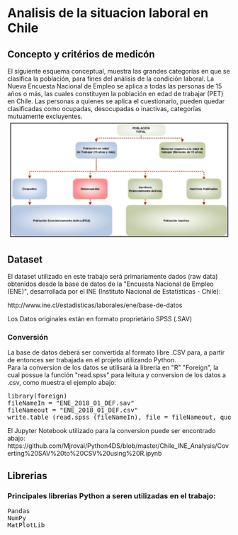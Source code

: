 <h1> Analisis de la situacion laboral en Chile</h1>
<h2> Concepto y critérios de medicón</h2>
El siguiente esquema conceptual, muestra las grandes categorías en que se clasifica la población, para fines del análisis de la condición laboral. La Nueva Encuesta Nacional de Empleo se aplica a todas las personas de 15 años o más, las cuales constituyen la población en edad de trabajar (PET) en Chile. Las personas a quienes se aplica el cuestionario, pueden quedar clasificadas como ocupadas, desocupadas o inactivas, categorías mutuamente excluyentes.
<img src="ine_concepto.png">
<h2> Dataset</h2>
El dataset utilizado en este trabajo será primariamente dados (raw data) obtenidos desde la base de datos de la "Encuesta Nacional de Empleo (ENE)", desarrollada por el INE (Instituto Nacional de Estatisticas - Chile):
<p>
  http://www.ine.cl/estadisticas/laborales/ene/base-de-datos
  </p>
Los Datos originales están en formato proprietário SPSS (.SAV)
<h3> Conversión</h3>
La base de datos deberá ser convertida al formato libre .CSV para, a partir de entonces ser trabajada en el projeto utilizando Python.
<br>
Para la conversion de los datos se utilisará la libreria en "R" "Foreign", la cual possue la función "read.spss" para leitura y conversion de los datos a .csv, como muestra el ejemplo abajo:
<pre>
library(foreign)
fileNameIn = "ENE_2018_01_DEF.sav"
fileNameout = "ENE_2018_01_DEF.csv"
write.table (read.spss (fileNameIn), file = fileNameout, quote = FALSE, sep = ",")
</pre>
El Jupyter Notebook utilizado para la conversion puede ser encontrado abajo:
https://github.com/Mjrovai/Python4DS/blob/master/Chile_INE_Analysis/Coverting%20SAV%20to%20CSV%20using%20R.ipynb
<h2>Librerias</h2>
<h3> Principales librerias Python a seren utilizadas en el trabajo:</h3>
<pre>
Pandas
NumPy
MatPlotLib
</pre>
